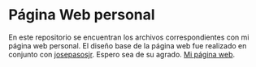 <h1>Página Web personal</h1>
En este repositorio se encuentran los archivos correspondientes con mi página web personal. El diseño base de la página web fue realizado en conjunto con <a href='https://github.com/josepasosjr'>josepasosjr</a>. Espero sea de su agrado.
<a href='https://jesusepp.github.io'>Mi página web</a>.
